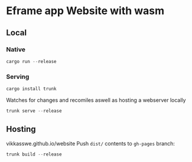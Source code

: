 #  Eframe app Website with wasm

## Local

### Native
```rust
cargo run --release
```
### Serving
```rust
cargo install trunk
```

Watches for changes and recomiles aswell as hosting a webserver locally
```rust
trunk serve --release
```

## Hosting
vikkasswe.github.io/website
Push `dist/` contents to `gh-pages` branch:
```rust
trunk build --release
```
